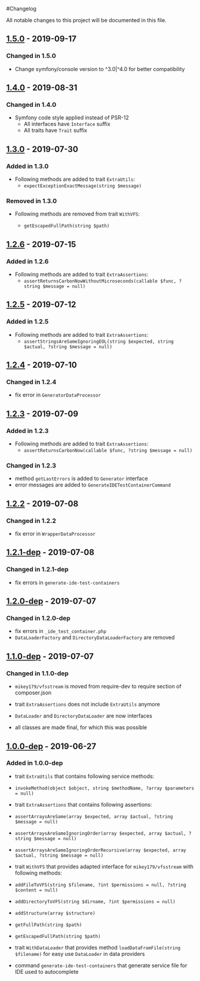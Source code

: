 #Changelog

All notable changes to this project will be documented in this file.

## [1.5.0](https://github.com/raptor-mvk/test-utils/compare/v1.4.0...v1.5.0) - 2019-09-17
### Changed in 1.5.0
- Change symfony/console version to ^3.0|^4.0 for better compatibility

## [1.4.0](https://github.com/raptor-mvk/test-utils/compare/v1.3.0...v1.4.0) - 2019-08-31
### Changed in 1.4.0
- Symfony code style applied instead of PSR-12
  - All interfaces have  `Interface` suffix
  - All traits have `Trait` suffix

## [1.3.0](https://github.com/raptor-mvk/test-utils/compare/v1.2.6...v1.3.0) - 2019-07-30
### Added in 1.3.0
- Following methods are added to trait `ExtraUtils`:
  - `expectExceptionExactMessage(string $message)`
### Removed in 1.3.0
- Following methods are removed from trait `WithVFS`:
 
  - `getEscapedFullPath(string $path)`

## [1.2.6](https://github.com/raptor-mvk/test-utils/compare/v1.2.5...v1.2.6) - 2019-07-15
### Added in 1.2.6
- Following methods are added to trait `ExtraAssertions`:
  - `assertReturnsCarbonNowWithoutMicroseconds(callable $func, ?string $message = null)`

## [1.2.5](https://github.com/raptor-mvk/test-utils/compare/v1.2.4...v1.2.5) - 2019-07-12
### Added in 1.2.5
- Following methods are added to trait `ExtraAssertions`:
  - `assertStringsAreSameIgnoringEOL(string $expected, string $actual, ?string $message = null)`

## [1.2.4](https://github.com/raptor-mvk/test-utils/compare/v1.2.3...v1.2.4) - 2019-07-10
### Changed in 1.2.4

- fix error in `GeneratorDataProcessor`

## [1.2.3](https://github.com/raptor-mvk/test-utils/compare/v1.2.2...v1.2.3) - 2019-07-09
### Added in 1.2.3
- Following methods are added to trait `ExtraAssertions`:
  - `assertReturnsCarbonNow(callable $func, ?string $message = null)`

### Changed in 1.2.3
- method `getLastErrors` is added to `Generator` interface
- error messages are added to `GenerateIDETestContainerCommand`

## [1.2.2](https://github.com/raptor-mvk/test-utils/compare/v1.2.1-dep...v1.2.2) - 2019-07-08
### Changed in 1.2.2
- fix error in `WrapperDataProcessor`

## [1.2.1-dep](https://github.com/raptor-mvk/test-utils/compare/v1.2.0-dep...v1.2.1-dep) - 2019-07-08
### Changed in 1.2.1-dep
- fix errors in `generate-ide-test-containers`

## [1.2.0-dep](https://github.com/raptor-mvk/test-utils/compare/v1.1.0-dep...v1.2.0-dep) - 2019-07-07
### Changed in 1.2.0-dep
- fix errors in `_ide_test_container.php`
- `DataLoaderFactory` and `DirectoryDataLoaderFactory` are removed

## [1.1.0-dep](https://github.com/raptor-mvk/test-utils/compare/v1.0.0-dep...v1.1.0-dep) - 2019-07-07
### Changed in 1.1.0-dep
-   `mikey179/vfsstream` is moved from require-dev to require section of
    composer.json

-   trait `ExtraAssertions` does not include `ExtraUtils` anymore

-   `DataLoader` and `DirectoryDataLoader` are now interfaces

-   all classes are made final, for which this was possible

## [1.0.0-dep](https://github.com/raptor-mvk/test-utils/releases/tag/v1.0.0-dep) - 2019-06-27
### Added in 1.0.0-dep
-   trait `ExtraUtils` that contains following service methods:

  - `invokeMethod(object $object, string $methodName, ?array $parameters = null)`

-   trait `ExtraAssertions` that contains following assertions:

  - `assertArraysAreSame(array $expected, array $actual, ?string $message = null)`

  - `assertArraysAreSameIgnoringOrder(array $expected, array $actual, ?string $message = null)`

  - `assertArraysAreSameIgnoringOrderRecursive(array $expected, array $actual, ?string $message = null)`

-   trait `WithVFS` that provides adapted interface for `mikey179/vfsstream`
    with following methods:

  - `addFileToVFS(string $filename, ?int $permissions = null, ?string $content = null)`

  - `addDirectoryToVFS(string $dirname, ?int $permissions = null)`

  - `addStructure(array $structure)`

  - `getFullPath(string $path)`

  - `getEscapedFullPath(string $path)`

-   trait `WithDataLoader` that provides method `loadDataFromFile(string
    $filename)` for easy use `DataLoader` in data providers

-   command `generate-ide-test-containers` that generate service file for IDE
    used to autocomplete